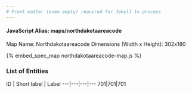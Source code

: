 ```yaml
---
# Front matter (even empty) required for Jekyll to process
---
```


#### JavaScript Alias: maps/northdakotaareacode

Map Name: Northdakotaareacode
Dimensions (Width x Height): 302x180



{% embed_spec_map northdakotaareacode-map.js %}

### List of Entities

ID | Short label | Label
---|---|---|---
701|701|701

